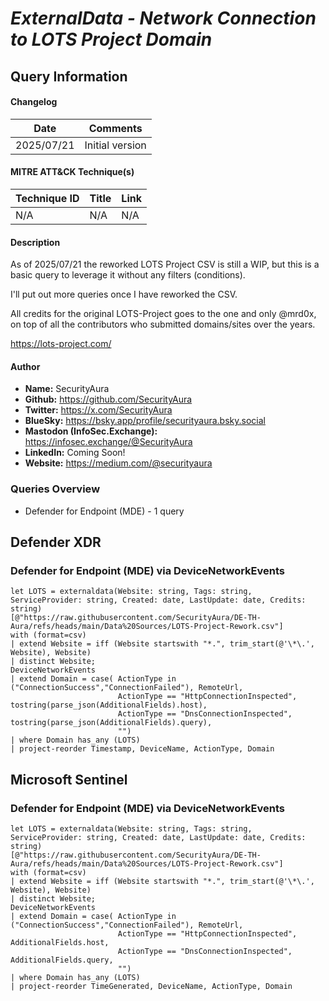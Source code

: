 # *ExternalData - Network Connection to LOTS Project Domain*

## Query Information

#### Changelog

| Date | Comments |
|---|---|
| 2025/07/21 | Initial version |

#### MITRE ATT&CK Technique(s)

| Technique ID | Title    | Link    |
| ---  | --- | --- |
| N/A | N/A | N/A |

#### Description

As of 2025/07/21 the reworked LOTS Project CSV is still a WIP, but this is a basic query to leverage it without any filters (conditions).

I'll put out more queries once I have reworked the CSV.

All credits for the original LOTS-Project goes to the one and only @mrd0x, on top of all the contributors who submitted domains/sites over the years.

https://lots-project.com/

#### Author <Optional>
- **Name:** SecurityAura
- **Github:** https://github.com/SecurityAura
- **Twitter:** https://x.com/SecurityAura
- **BlueSky:** https://bsky.app/profile/securityaura.bsky.social
- **Mastodon (InfoSec.Exchange):** https://infosec.exchange/@SecurityAura
- **LinkedIn:** Coming Soon!
- **Website:** https://medium.com/@securityaura

### Queries Overview ###

- Defender for Endpoint (MDE) - 1 query

## Defender XDR ##
### Defender for Endpoint (MDE) via DeviceNetworkEvents ###
```KQL
let LOTS = externaldata(Website: string, Tags: string, ServiceProvider: string, Created: date, LastUpdate: date, Credits: string)
[@"https://raw.githubusercontent.com/SecurityAura/DE-TH-Aura/refs/heads/main/Data%20Sources/LOTS-Project-Rework.csv"]
with (format=csv)
| extend Website = iff (Website startswith "*.", trim_start(@'\*\.', Website), Website)
| distinct Website;
DeviceNetworkEvents
| extend Domain = case( ActionType in ("ConnectionSuccess","ConnectionFailed"), RemoteUrl,
                        ActionType == "HttpConnectionInspected", tostring(parse_json(AdditionalFields).host),
                        ActionType == "DnsConnectionInspected", tostring(parse_json(AdditionalFields).query),
                        "")
| where Domain has_any (LOTS)
| project-reorder Timestamp, DeviceName, ActionType, Domain
```
## Microsoft Sentinel ##
### Defender for Endpoint (MDE) via DeviceNetworkEvents ###
```KQL
let LOTS = externaldata(Website: string, Tags: string, ServiceProvider: string, Created: date, LastUpdate: date, Credits: string)
[@"https://raw.githubusercontent.com/SecurityAura/DE-TH-Aura/refs/heads/main/Data%20Sources/LOTS-Project-Rework.csv"]
with (format=csv)
| extend Website = iff (Website startswith "*.", trim_start(@'\*\.', Website), Website)
| distinct Website;
DeviceNetworkEvents
| extend Domain = case( ActionType in ("ConnectionSuccess","ConnectionFailed"), RemoteUrl,
                        ActionType == "HttpConnectionInspected", AdditionalFields.host,
                        ActionType == "DnsConnectionInspected", AdditionalFields.query,
                        "")
| where Domain has_any (LOTS)
| project-reorder TimeGenerated, DeviceName, ActionType, Domain
```
